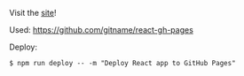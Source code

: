 Visit the [site](https://chrisp19.github.io/website)!

Used: https://github.com/gitname/react-gh-pages

Deploy:
```
$ npm run deploy -- -m "Deploy React app to GitHub Pages"
```
